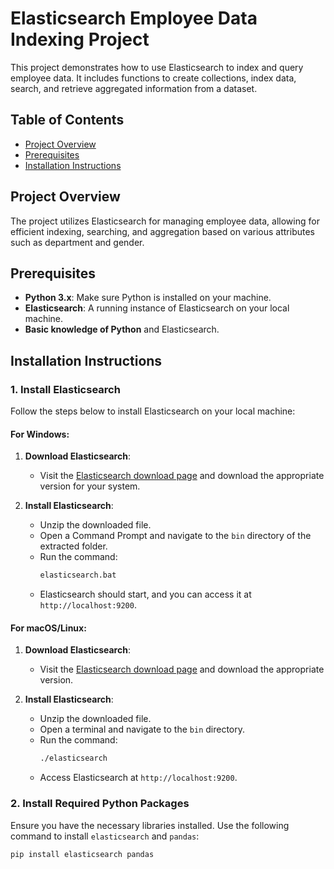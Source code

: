 
# Elasticsearch Employee Data Indexing Project

This project demonstrates how to use Elasticsearch to index and query employee data. It includes functions to create collections, index data, search, and retrieve aggregated information from a dataset.

## Table of Contents

- [Project Overview](#project-overview)
- [Prerequisites](#prerequisites)
- [Installation Instructions](#installation-instructions)


## Project Overview

The project utilizes Elasticsearch for managing employee data, allowing for efficient indexing, searching, and aggregation based on various attributes such as department and gender.

## Prerequisites

- **Python 3.x**: Make sure Python is installed on your machine.
- **Elasticsearch**: A running instance of Elasticsearch on your local machine.
- **Basic knowledge of Python** and Elasticsearch.

## Installation Instructions

### 1. Install Elasticsearch

Follow the steps below to install Elasticsearch on your local machine:

#### For Windows:

1. **Download Elasticsearch**:
   - Visit the [Elasticsearch download page](https://www.elastic.co/downloads/elasticsearch) and download the appropriate version for your system.

2. **Install Elasticsearch**:
   - Unzip the downloaded file.
   - Open a Command Prompt and navigate to the `bin` directory of the extracted folder.
   - Run the command:
     ```bash
     elasticsearch.bat
     ```
   - Elasticsearch should start, and you can access it at `http://localhost:9200`.

#### For macOS/Linux:

1. **Download Elasticsearch**:
   - Visit the [Elasticsearch download page](https://www.elastic.co/downloads/elasticsearch) and download the appropriate version.

2. **Install Elasticsearch**:
   - Unzip the downloaded file.
   - Open a terminal and navigate to the `bin` directory.
   - Run the command:
     ```bash
     ./elasticsearch
     ```
   - Access Elasticsearch at `http://localhost:9200`.

### 2. Install Required Python Packages

Ensure you have the necessary libraries installed. Use the following command to install `elasticsearch` and `pandas`:

```bash
pip install elasticsearch pandas

